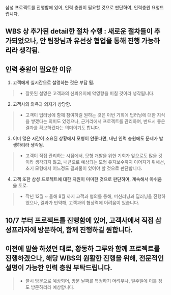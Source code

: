 삼성 프로젝트를 진행함에 있어, 인력 충원이 필요할 것으로 판단하여, 인력충원 요청드립니다.


## WBS 상 추가된 detail한 절차 수행 : 새로운 절차들이 추가되었으나, 안 팀장님과 유선상 협업을 통해 진행 가능하리라 생각됨.

## 인력 충원이 필요한 이유
1. 고객에게 실시간으로 설명하는 것은 부담 됨.
> - 잘못된 설명은 고객과의 신뢰유지에 악영향을 미칠 것이라 생각됩니다.

2. 고객사의 의욕과 의지가 상당함.
> - 고객이 딥러닝에 함께 참여하길 원하는 것은 이번 기회에 딥러닝에 대한 지식을 쌓겠다는 의미도 있겠으나, 근거리에서 프로젝트를 관리하여, 반드시 좋은 결과를 확보하겠다는 의미이기도 합니다.

3. 이미 많은 시간이 소요된 상황에서 모형이 안좋다면, 내년 인력 충원에도 문제가 발생하리라 생각됨.
> - 고객이 직접 관리하는 시점에서, 모형 개발을 위한 기회가 앞으로도 많을 것이라 생각되지 않고, 내년으로 예상되는 모형 유지보수까지 이어지기 위해선, 초기 모형에서 어느정도 결과물이 있어야 할 것으로 판단합니다.

4. 고객 또한 삼성 프로젝트에 대한 지원이 미미한 것으로 판단하여, 계속해서 아쉬움을 토로.
> - 작년 12월 ~ 올해 8월 까지 고객과 협의를 통해, 머신러닝과 딥러닝을 진행하였으나, 결과가 빈약해, 고객과의 협상력에 어려움이 있습니다.


## 10/7 부터 프로젝트를 진행함에 있어, 고객사에서 직접 삼성프라자에 방문하여, 함께 진행하길 원합니다.
## 이전에 말씀 하셨던 대로, 황동하 그루와 함께 프로젝트를 진행하겠으나, 해당 WBS의 원활한 진행을 위해, 전문적인 설명이 가능한 인력 충원 부탁드립니다. 
> - 불시 방문으로 예상되어, 방문 날짜를 특정하기 어려우나, 일주일에 이틀 정도 방문하리라 예상합니다.
